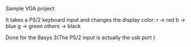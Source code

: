 Sample VGA project

It takes a PS/2 keyboard input and changes the display color:
r -> red
b -> blue
g -> green
others -> black

Done for the Basys 3(The PS/2 input is actually the usb port )
